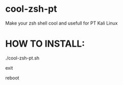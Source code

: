 # cool-zsh-pt
Make your zsh shell cool and usefull for PT Kali Linux

# HOW TO INSTALL:
./cool-zsh-pt.sh

exit

reboot
